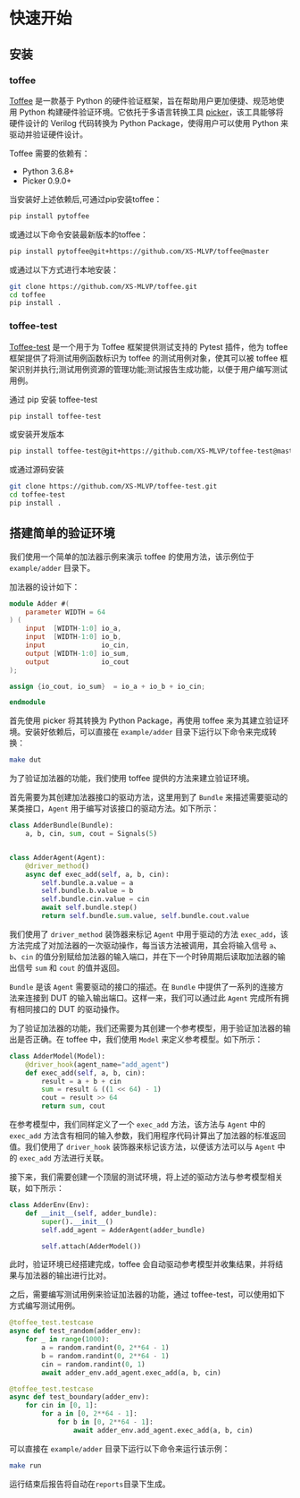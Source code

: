 # 快速开始

## 安装

### toffee

[Toffee](https://github.com/XS-MLVP/toffee) 是一款基于 Python 的硬件验证框架，旨在帮助用户更加便捷、规范地使用 Python 构建硬件验证环境。它依托于多语言转换工具 [picker](https://github.com/XS-MLVP/picker)，该工具能够将硬件设计的 Verilog 代码转换为 Python Package，使得用户可以使用 Python 来驱动并验证硬件设计。

Toffee 需要的依赖有：

- Python 3.6.8+
- Picker 0.9.0+

当安装好上述依赖后,可通过pip安装toffee：

```bash
pip install pytoffee
```

或通过以下命令安装最新版本的toffee：

```bash
pip install pytoffee@git+https://github.com/XS-MLVP/toffee@master
```

或通过以下方式进行本地安装：

```bash
git clone https://github.com/XS-MLVP/toffee.git
cd toffee
pip install .
```
### toffee-test

[Toffee-test](https://github.com/XS-MLVP/toffee-test/tree/master) 是一个用于为 Toffee 框架提供测试支持的 Pytest 插件，他为 toffee 框架提供了将测试用例函数标识为 toffee 的测试用例对象，使其可以被 toffee 框架识别并执行;测试用例资源的管理功能;测试报告生成功能，以便于用户编写测试用例。

通过 pip 安装 toffee-test

```bash
pip install toffee-test
```

或安装开发版本

```bash
pip install toffee-test@git+https://github.com/XS-MLVP/toffee-test@master
```

或通过源码安装

```bash
git clone https://github.com/XS-MLVP/toffee-test.git
cd toffee-test
pip install .
```


## 搭建简单的验证环境

我们使用一个简单的加法器示例来演示 toffee 的使用方法，该示例位于 `example/adder` 目录下。

加法器的设计如下：

```verilog
module Adder #(
    parameter WIDTH = 64
) (
    input  [WIDTH-1:0] io_a,
    input  [WIDTH-1:0] io_b,
    input              io_cin,
    output [WIDTH-1:0] io_sum,
    output             io_cout
);

assign {io_cout, io_sum}  = io_a + io_b + io_cin;

endmodule
```

首先使用 picker 将其转换为 Python Package，再使用 toffee 来为其建立验证环境。安装好依赖后，可以直接在 `example/adder` 目录下运行以下命令来完成转换：

```bash
make dut
```

为了验证加法器的功能，我们使用 toffee 提供的方法来建立验证环境。

首先需要为其创建加法器接口的驱动方法，这里用到了 `Bundle` 来描述需要驱动的某类接口，`Agent` 用于编写对该接口的驱动方法。如下所示：

```python
class AdderBundle(Bundle):
    a, b, cin, sum, cout = Signals(5)


class AdderAgent(Agent):
    @driver_method()
    async def exec_add(self, a, b, cin):
        self.bundle.a.value = a
        self.bundle.b.value = b
        self.bundle.cin.value = cin
        await self.bundle.step()
        return self.bundle.sum.value, self.bundle.cout.value
```

我们使用了 `driver_method` 装饰器来标记 `Agent` 中用于驱动的方法 `exec_add`，该方法完成了对加法器的一次驱动操作，每当该方法被调用，其会将输入信号 `a`、`b`、`cin` 的值分别赋给加法器的输入端口，并在下一个时钟周期后读取加法器的输出信号 `sum` 和 `cout` 的值并返回。

`Bundle` 是该 `Agent` 需要驱动的接口的描述。在 `Bundle` 中提供了一系列的连接方法来连接到 DUT 的输入输出端口。这样一来，我们可以通过此 `Agent` 完成所有拥有相同接口的 DUT 的驱动操作。

为了验证加法器的功能，我们还需要为其创建一个参考模型，用于验证加法器的输出是否正确。在 toffee 中，我们使用 `Model` 来定义参考模型。如下所示：

```python
class AdderModel(Model):
    @driver_hook(agent_name="add_agent")
    def exec_add(self, a, b, cin):
        result = a + b + cin
        sum = result & ((1 << 64) - 1)
        cout = result >> 64
        return sum, cout
```

在参考模型中，我们同样定义了一个 `exec_add` 方法，该方法与 `Agent` 中的 `exec_add` 方法含有相同的输入参数，我们用程序代码计算出了加法器的标准返回值。我们使用了 `driver_hook` 装饰器来标记该方法，以便该方法可以与 `Agent` 中的 `exec_add` 方法进行关联。

接下来，我们需要创建一个顶层的测试环境，将上述的驱动方法与参考模型相关联，如下所示：

```python
class AdderEnv(Env):
    def __init__(self, adder_bundle):
        super().__init__()
        self.add_agent = AdderAgent(adder_bundle)

        self.attach(AdderModel())
```

此时，验证环境已经搭建完成，toffee 会自动驱动参考模型并收集结果，并将结果与加法器的输出进行比对。

之后，需要编写测试用例来验证加法器的功能，通过 toffee-test，可以使用如下方式编写测试用例。

```python
@toffee_test.testcase
async def test_random(adder_env):
    for _ in range(1000):
        a = random.randint(0, 2**64 - 1)
        b = random.randint(0, 2**64 - 1)
        cin = random.randint(0, 1)
        await adder_env.add_agent.exec_add(a, b, cin)

@toffee_test.testcase
async def test_boundary(adder_env):
    for cin in [0, 1]:
        for a in [0, 2**64 - 1]:
            for b in [0, 2**64 - 1]:
                await adder_env.add_agent.exec_add(a, b, cin)
```

可以直接在 `example/adder` 目录下运行以下命令来运行该示例：

```bash
make run
```

运行结束后报告将自动在`reports`目录下生成。
